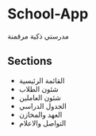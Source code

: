 # School-App
مدرستي ذكية مرقمنة
## Sections
* القائمة الرئيسية
* شئون الطلاب
* شئون العاملين
* الجدول الدراسي
* العهد والمخازن
* التواصل والاعلام
